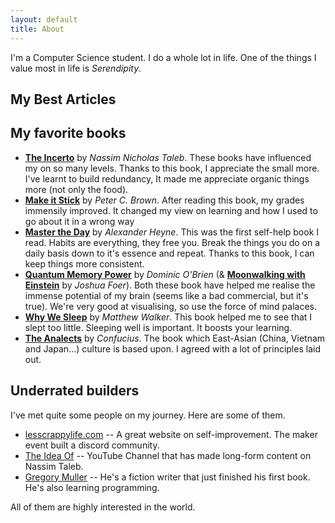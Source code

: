 ```yaml
---
layout: default
title: About
---
```


I'm a Computer Science student. I do a whole lot in life. One of the things I value most in life is *Serendipity*.

## My Best Articles


## My favorite books
* [**The Incerto**](https://www.goodreads.com/series/164555-incerto) by *Nassim Nicholas Taleb*. These books have influenced my on so many levels. Thanks to this book, I appreciate the small more. I've learnt to build redundancy, It made me appreciate organic things more (not only the food).
* [**Make it Stick**](https://www.amazon.com/Make-Stick-Science-Successful-Learning/dp/0674729013) by *Peter C. Brown*. After reading this book, my grades immensily improved. It changed my view on learning and how I used to go about it in a wrong way
* [**Master the Day**](https://www.amazon.com/Master-Day-Better-Power-Habits-ebook/dp/B011HNR91Q) by *Alexander Heyne*. This was the first self-help book I read. Habits are everything, they free you. Break the things you do on a daily basis down to it's essence and repeat. Thanks to this book, I can keep things more consistent.
* [**Quantum Memory Power**](https://www.goodreads.com/book/show/245827.Quantum_Memory_Power) by *Dominic O'Brien* (& [**Moonwalking with Einstein**](https://en.wikipedia.org/wiki/Moonwalking_with_Einstein) by *Joshua Foer*). Both these book have helped me realise the immense potential of my brain (seems like a bad commercial, but it's true). We're very good at visualising, so use the force of mind palaces.
* [**Why We Sleep**](https://en.wikipedia.org/wiki/Why_We_Sleep) by *Matthew Walker*. This book helped me to see that I slept too little. Sleeping well is important. It boosts your learning.
* [**The Analects**](https://en.wikipedia.org/wiki/Analects) by *Confucius*. The book which East-Asian (China, Vietnam and Japan...) culture is based upon. I agreed with a lot of principles laid out. 





## Underrated builders
I've met quite some people on my journey. Here are some of them.
* [lesscrappylife.com](http://lesscrappylife.com) -- A great website on self-improvement. The maker event built a discord community. 
* [The Idea Of](https://www.youtube.com/channel/UCJ9ETrebJG7WpXhqqGBrNgg) -- YouTube Channel that has made long-form content on Nassim Taleb. 
* [Gregory Muller](https://www.gregmuller.net/starthere) -- He's a fiction writer that just finished his first book. He's also learning programming.

All of them are highly interested in the world. 

